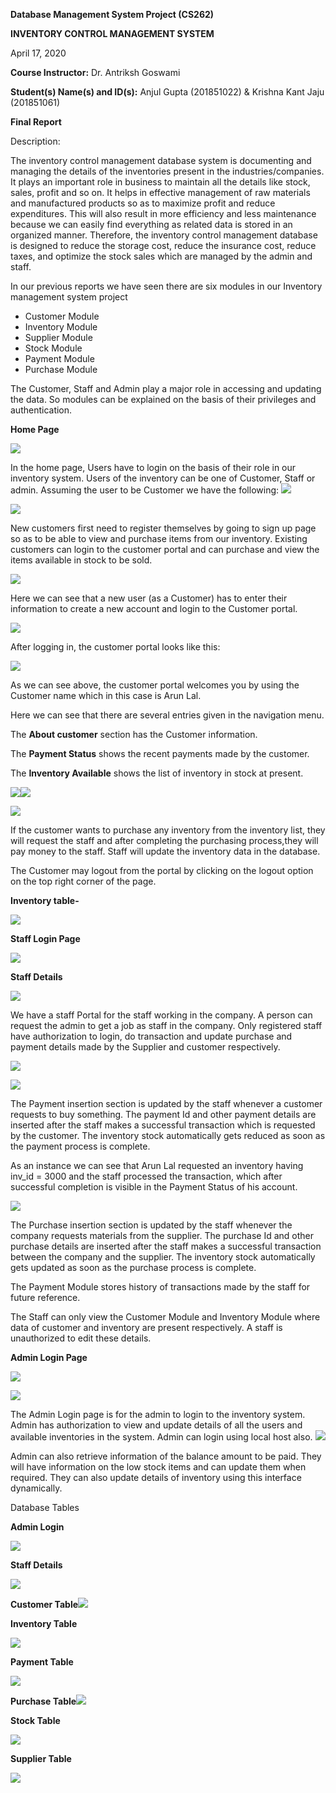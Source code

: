 ﻿**Database Management System Project (CS262)**                                                  

**INVENTORY CONTROL MANAGEMENT SYSTEM**

April 17, 2020

**Course Instructor:** Dr. Antriksh Goswami

**Student(s) Name(s) and ID(s):** Anjul Gupta (201851022) & Krishna Kant Jaju (201851061)



**Final Report**

Description:

The inventory control management database system is documenting and managing the details of the inventories present in the industries/companies. It plays an important role in business to maintain all the details like stock, sales, profit and so on. It helps in effective management of raw materials and manufactured products so as to maximize profit and reduce expenditures. This will also result in more efficiency and less maintenance because we can easily find everything as related data is stored in an organized manner. Therefore, the inventory control management database is designed to reduce the storage cost, reduce the insurance cost, reduce taxes, and optimize the stock sales which are managed by the admin and staff.

In our previous reports we have seen there are six modules in our Inventory management system project

- Customer Module
- Inventory Module
- Supplier Module
- Stock Module
- Payment Module
- Purchase Module

The Customer, Staff and Admin play a major role in accessing and updating the data. So modules can be explained on the basis of their privileges and authentication.

**Home Page**

![](Aspose.Words.cc79727f-b643-41ca-9f04-e78755625ec7.001.png)

In the home page, Users have to login on the basis of their role in our inventory system. Users of the inventory can be one of Customer, Staff or admin. Assuming the user to be Customer we have the following: ![](Aspose.Words.cc79727f-b643-41ca-9f04-e78755625ec7.002.png)

![](Aspose.Words.cc79727f-b643-41ca-9f04-e78755625ec7.003.png)

New customers first need to register themselves by going to sign up page so as to be able to view and purchase items from our inventory. Existing customers can login to the customer portal and can purchase and view the items available in stock to be sold.


![](Aspose.Words.cc79727f-b643-41ca-9f04-e78755625ec7.004.png)

Here we can see that a new user (as a Customer) has to enter their   information to create a new account and login to the Customer portal.

![](Aspose.Words.cc79727f-b643-41ca-9f04-e78755625ec7.005.png)




After logging in, the customer portal looks like this:

![](Aspose.Words.cc79727f-b643-41ca-9f04-e78755625ec7.006.png)

As we can see above, the customer portal welcomes you by using the Customer name which in this case is Arun Lal.

Here we can see that there are several entries given in the navigation menu.

The **About customer** section has the Customer information.

The **Payment Status** shows the recent payments made by the customer.

The **Inventory Available** shows the list of inventory in stock at present.


![](Aspose.Words.cc79727f-b643-41ca-9f04-e78755625ec7.007.png)![](Aspose.Words.cc79727f-b643-41ca-9f04-e78755625ec7.008.png)

![](Aspose.Words.cc79727f-b643-41ca-9f04-e78755625ec7.009.png)






If the customer wants to purchase any inventory from the inventory list, they will request the staff and after completing the purchasing process,they will pay money to the staff. Staff will update the inventory data in the database.

The Customer may logout from the portal by clicking on the logout option on the top right corner of the page.

**Inventory table-**

![](Aspose.Words.cc79727f-b643-41ca-9f04-e78755625ec7.010.png)

**Staff Login Page**

![](Aspose.Words.cc79727f-b643-41ca-9f04-e78755625ec7.011.png)

**Staff Details**

![](Aspose.Words.cc79727f-b643-41ca-9f04-e78755625ec7.012.png)

We have a staff Portal for the staff working in the company. A person can request the admin to get a job as staff in the company. Only registered staff have authorization to login, do transaction and update purchase and payment details made by the Supplier and customer respectively. 

![](Aspose.Words.cc79727f-b643-41ca-9f04-e78755625ec7.013.png)

![](Aspose.Words.cc79727f-b643-41ca-9f04-e78755625ec7.014.png)





The Payment insertion section is updated by the staff whenever a customer requests to buy something. The payment Id and other payment details are inserted after the staff makes a successful transaction which is requested by the customer. The inventory stock automatically gets reduced as soon as the payment process is complete.

As an instance we can see that Arun Lal requested an inventory having inv\_id = 3000 and the staff processed the transaction, which after successful completion is visible in the Payment Status of his account.




![](Aspose.Words.cc79727f-b643-41ca-9f04-e78755625ec7.015.png)

The Purchase insertion section is updated by the staff whenever the company requests materials from the supplier. The purchase Id and other purchase details are inserted after the staff makes a successful transaction between the company and the supplier. The inventory stock automatically gets updated as soon as the purchase process is complete.

The Payment Module stores history of transactions made by the staff for future reference.

The Staff can only view the Customer Module and Inventory Module where data of customer and inventory are present respectively. A staff is unauthorized to edit these details.




**Admin Login Page**

![](Aspose.Words.cc79727f-b643-41ca-9f04-e78755625ec7.016.png)



![](Aspose.Words.cc79727f-b643-41ca-9f04-e78755625ec7.017.png)

The Admin Login page is for the admin to login to the inventory system. Admin has authorization to view and update details of all the users and available inventories in the system. Admin can login using local host also. ![](Aspose.Words.cc79727f-b643-41ca-9f04-e78755625ec7.018.png)

Admin can also retrieve information of the balance amount to be paid. They will have information on the low stock items and can update them when required. They can also update details of inventory using this interface dynamically.

Database Tables

**Admin Login**

![](Aspose.Words.cc79727f-b643-41ca-9f04-e78755625ec7.019.png)

**Staff Details**

![](Aspose.Words.cc79727f-b643-41ca-9f04-e78755625ec7.020.png)

**Customer Table![](Aspose.Words.cc79727f-b643-41ca-9f04-e78755625ec7.021.png)**

**Inventory Table**

![](Aspose.Words.cc79727f-b643-41ca-9f04-e78755625ec7.022.png)

**Payment Table**

![](Aspose.Words.cc79727f-b643-41ca-9f04-e78755625ec7.023.png)

**Purchase Table![](Aspose.Words.cc79727f-b643-41ca-9f04-e78755625ec7.024.png)**



**Stock Table**

![](Aspose.Words.cc79727f-b643-41ca-9f04-e78755625ec7.025.png)






**Supplier Table**

![](Aspose.Words.cc79727f-b643-41ca-9f04-e78755625ec7.026.png)


